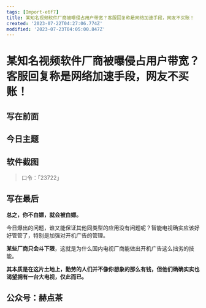 ```yaml
---
tags: [Import-e6f7]
title: 某知名视频软件厂商被曝侵占用户带宽？客服回复称是网络加速手段，网友不买账！
created: '2023-07-22T04:27:06.774Z'
modified: '2023-07-23T04:05:00.847Z'
---
```


# 某知名视频软件厂商被曝侵占用户带宽？客服回复称是网络加速手段，网友不买账！



## 写在前面



## 今日主题





## 软件截图

> 口令：「23722」



## 写在最后

**总之，你不白嫖，就会被白嫖。**

今日爆出的问题，谁又能保证其他同类型的应用没有问题呢？智能电视确实应该好好管管了，特别是加强对开机广告的管理。

**某些厂商只会斗下限**，这就是为什么国内电视厂商能做出开机广告这么拙劣的技能。

**其本质是在这片土地上，勤劳的人们并不像你想象的那么有钱，但他们确确实实也渴望拥有一台大电视，仅此而已。**



## 公众号：赫点茶
